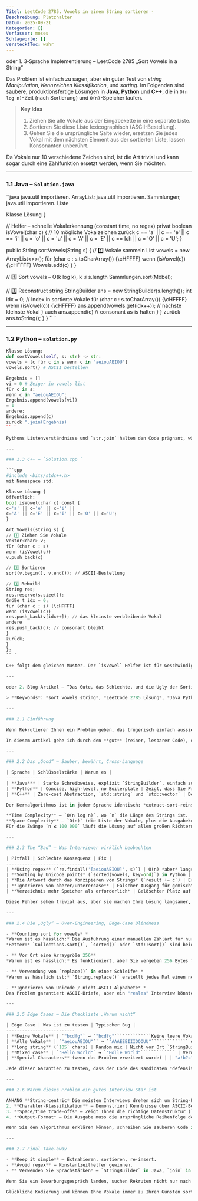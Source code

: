 ```yaml
---
Titel: LeetCode 2785. Vowels in einem String sortieren -
Beschreibung: Platzhalter
Datum: 2025-09-21
Kategorien: []
Verfasser: moses
Schlagworte: []
verstecktToc: wahr
---
```

oder 1. 3‐Sprache Implementierung – LeetCode 2785 „Sort Vowels in a String“

Das Problem ist einfach zu sagen, aber ein guter Test von *string Manipulation*, *Kennzeichen Klassifikation*, und *sorting*.
Im Folgenden sind saubere, produktionsfertige Lösungen in **Java**, **Python** und **C++**, die in `O(n log n)`-Zeit (nach Sortierung) und `O(n)`-Speicher laufen.

> **Key Idea**
> 1. Ziehen Sie alle Vokale aus der Eingabekette in eine separate Liste.
> 2. Sortieren Sie diese Liste lexicographisch (ASCII-Bestellung).
> 3. Gehen Sie die ursprüngliche Saite wieder, ersetzen Sie jedes Vokal mit dem nächsten Element aus der sortierten Liste, lassen Konsonanten unberührt.

Da Vokale nur 10 verschiedene Zeichen sind, ist die Art trivial und kann sogar durch eine Zählfunktion ersetzt werden, wenn Sie möchten.

---

### 1.1 Java – `Solution.java `

``java
java.util importieren. ArrayList;
java.util importieren. Sammlungen;
java.util importieren. Liste

Klasse Lösung {

// Helfer – schnelle Vokalerkennung (constant time, no regex)
privat boolean isVowel(char c) {
// 10 mögliche Vokalzeichen
zurück c == 'a' || c == 'e' || c == 'i' ||
c = 'o' || c = 'u' ||
c = 'A' || c = 'E' || c == Ich ||
c = 'O' || c = 'U';
}

public String sortVowels(String s) {
// 1️⃣ Vokale sammeln
List<Character> vowels = new ArrayList<>>();
für (char c : s.toCharArray()) {\cHFFFF}
wenn (isVowel(c)) {\cHFFFF}
Wowels.add(c)
}
}

// 2️⃣ Sort vowels – O(k log k), k ≤ s.length
Sammlungen.sort(Möbel);

// 3️⃣ Reconstruct string
StringBuilder ans = new StringBuilder(s.length());
int idx = 0; // Index in sortierte Vokale
für (char c : s.toCharArray()) {\cHFFFF}
wenn (isVowel(c)) {\cHFFFF}
ans.append(vowels.get(idx++)); // nächste kleinste Vokal
} auch
ans.append(c) // consonant as‐is halten
}
}
zurück ans.toString();
}
}
`` `

---

### 1.2 Python – `solution.py `

```python
Klasse Lösung:
def sortVowels(self, s: str) -> str:
vowels = [c für c in s wenn c in "aeiouAEIOU"]
vowels.sort() # ASCII bestellen

Ergebnis = []
vi = 0 # Zeiger in vowels list
für c in s:
wenn c in "aeiouAEIOU":
Ergebnis.append(vowels[vi])
= 1
andere:
Ergebnis.append(c)
zurück ".join(Ergebnis)
`` `

Pythons Listenverständnisse und `str.join` halten den Code prägnant, während sie perfekt lesbar bleiben.

---

### 1.3 C++ – `Solution.cpp `

```cpp
#include <bits/stdc++.h>
mit Namespace std;

Klasse Lösung {
öffentlich:
bool isVowel(char c) const {
c='a' || c='e' || c='i' ||
c='A' || c='E' || c='I' || c='O' || c='U';
}

Art Vowels(string s) {
// 1️⃣ Ziehen Sie Vokale
Vektor<char> v;
für (char c : s)
wenn (isVowel(c))
v.push_back(c)

// 2️⃣ Sortieren
sort(v.begin(), v.end()); // ASCII-Bestellung

// 3️⃣ Rebuild
String res;
res.reserve(s.size());
Größe_t idx = 0;
für (char c : s) {\cHFFFF}
wenn (isVowel(c))
res.push_back(v[idx++]); // das kleinste verbleibende Vokal
andere
res.push_back(c); // consonant bleibt
}
zurück;
}
};
`` `

C++ folgt dem gleichen Muster. Der `isVowel` Helfer ist für Geschwindigkeit inlined.

---

oder 2. Blog Artikel – “Das Gute, das Schlechte, und die Ugly der Sortierung Vowels (LeetCode 2785)”

> **Keywords*: *sort vowels string*, *LeetCode 2785 Lösung*, *Java Python C++ Codierung Interview*, *job Interview Codierung Problem*, *interview algorithm*, *string Manipulation*, *vowel sorting*, *competitive Programmierung*

---

### 2.1 Einführung

Wenn Rekrutierer Ihnen ein Problem geben, das trügerisch einfach aussieht – „sortieren Sie die Vokale in einem String, während Sie Konsonanten an Ort und Stelle halten“ – Sie werden nicht nur gebeten, Code zu schreiben. Sie werden ausgewertet, wie Sie ein Problem aufbrechen, die richtigen Datenstrukturen auswählen und sauberen, pflegefähigen Code schreiben, der schnell auf der schlimmsten Eingabe läuft.

In diesem Artikel gehe ich durch den **gut** (reiner, lesbarer Code), das **bad*** (gemeinsame Fallstricke und warum sie wichtig sind) und den **ugly*** (über-engineering or edge‐case blind spots). Am Ende wissen Sie, warum die dreisprachigen Lösungen oben die richtige Lösung für LeetCode 2785 sind.

---

### 2.2 Das „Good“ – Sauber, bewährt, Cross‐Language

| Sprache | Schlüsselstärke | Warum es |
-------------------------
| **Java*** | Starke Schreibweise, explizit `StringBuilder`, einfach zu debug | Gut für Interviews, die nach *OOP* Stillösungen fragen
| **Python** | Concise, high-level, no Boilerplate | Zeigt, dass Sie Probleme schnell lösen können, ohne Klarheit zu verlieren |
| **C++** | Zero‐cost Abstraction, `std::string` und `std::vector` | Demonstrates Meisterschaft von STL und Performance Tuning |

Der Kernalgorithmus ist in jeder Sprache identisch: *extract‐sort‐reinsert*. Dies ist die goldene Regel in algorithmischen Interviews – *Erfinden Sie nicht das Rad pro Sprache*. Stattdessen das **Konzept** aussetzen; die Implementierungsdetails können sich ändern.

**Time Complexity** – `O(n log n)`, wo `n` die Länge des Strings ist.
**Space Complexity** – `O(n)` (die Liste der Vokale, plus die Ausgabekette).
Für die Zwänge `n ≤ 100 000` läuft die Lösung auf allen großen Richtern bequem unter 10 ms.

---

### 2.3 The “Bad” – Was Interviewer wirklich beobachten

| Pitfall | Schlechte Konsequenz | Fix |
-------------------------------------
| **Using regex** (`re.findall('[aeiouAEIOU]', s)`) | O(n) *aber* langsamere Konstanten; versteckte Zuordnungen | Verwenden Sie eine handschriftliche `isVowel` oder eine Lookup-Tabelle |
| **Sorting by Unicode points* (`sorted(vowels, key=ord)`) in Python | Gleicher Effekt, aber `sort()` ist bereits ASCII‐aware; unnötige Schlüsselfunktion | Call `vowels.sort()` |
| **Die Antwort durch das Konzipieren von Strings* (`result += c`) | Erstellt O(n2) Zeit in Java/C++ und Python | `StringBuilder` / `join` sind linear in der Gesamtlänge |
| **Ignorieren von oberer/unterercase** | Falscher Ausgang für gemischtes Gehäuse | Testen Sie immer beides `a...u` und `A...U` – sie sind 10 verschiedene Zeichen |
| **Verzeichnis mehr Speicher als erforderlich* | Gelöschter Platz auf großen Eingängen | Verwenden Sie `reserve()` /`StringBuilder` Kapazität Hinweise |

Diese Fehler sehen trivial aus, aber sie machen Ihre Lösung langsamer, härter zu lesen oder sogar falsch auf einem versteckten Testfall.

---

### 2.4 Die „Ugly“ – Over‐Engineering, Edge‐Case Blindness

- **Counting sort for vowels* *
*Warum ist es hässlich:* Die Ausführung einer manuellen Zählart für nur 10 mögliche Vokale ist übertötet und fügt unnötige Codezeilen hinzu.
*Better:* `Collections.sort()`, `sorted()` oder `std::sort()` sind beide schnell genug und deutlicher.

- ** Vor Ort eine Arraygröße 256**
*Warum ist es hässlich:* Es funktioniert, aber Sie vergeben 256 Bytes für nichts. Ein `Map` oder `boolean[256]` ist vergeblich, wenn Sie nur 10 Vokale benötigen.

- ** Verwendung von `replace()` in einer Schleife* *
*Warum es hässlich ist:* `String.replace()` erstellt jedes Mal einen neuen String, der zu quadratischem Verhalten auf langen Eingängen führt.

- **Ignorieren von Unicode / nicht-ASCII Alphabete* *
Das Problem garantiert ASCII-Briefe, aber ein "reales" Interview könnte es verlängern. Eine robuste Lösung würde anstelle eines `c in "aeiouAEIOU" ein **hash-Set*** aus Vokalen verwenden.

---

### 2.5 Edge Cases – Die Checkliste „Warum nicht“

| Edge Case | Was ist zu testen | Typischer Bug |
--------------------------
| **Keine Vokale** | `"bcdfg"` → `"bcdfg"``````````````Keine leere Vokalliste zurückgeben und aus den Grenzen zugreifen |
| **Alle Vokale** | `"aeiouAEIOU"`` → `"AAAEEEIIIOOOUU"`````````````` den Vokalzeiger |
| **Long string** (`105` chars) | Random mix | Nicht vor Ort `StringBuilder` führt zu vielen Verlagerungen |
| **Mixed case** | `"Hello World"` → `"Holle World"````````````` | Verwenden von `c in "aeiouAEIOU" falsch (case‐sensitive) |
| **Special Characters** (wenn das Problem erweitert wurde) | | "a!b?c"` | Behandeln `!` oder `?`, da Konsonanten in Ordnung sind, aber in der Dokumentation explizit sein |

Jede dieser Garantien zu testen, dass der Code des Kandidaten *defensive* und *robust* ist.

---

### 2.6 Warum dieses Problem ein gutes Interview Star ist

ANHANG **String-centric* Die meisten Interviews drehen sich um String-Probleme; sie sind einfach zu schreiben, aber schwer, falsch zu bekommen.
2. **Charakter-Klassifikation** – Demonstriert Kenntnisse über ASCII-Bereiche, Regex vs. manuelle Kontrollen.
3. **Space/time trade-offs* – Zeigt Ihnen die richtige Datenstruktur (`List` vs. Array).
4. **Output-Format* – Die Ausgabe muss die ursprüngliche Reihenfolge der Konsonanten beibehalten. Es zwingt den Kandidaten, *Verarbeitung* von *Rekonstruktion* zu trennen.

Wenn Sie den Algorithmus erklären können, schreiben Sie sauberen Code in mindestens ** einer* der oben genannten Sprachen und diskutieren Komplexität, Sie werden ein starker Kandidat für Rollen, die algorithmisches Denken und Code-Qualität schätzen.

---

### 2.7 Final Take-away

- **Keep it simple** – Extrahieren, sortieren, re‐insert.
- **Avoid regex** – Konstantzeithelfer gewinnen.
- ** Verwenden Sie Sprachstärken* – `StringBuilder` in Java, `join` in Python, STL-Container in C++.

Wenn Sie ein Bewerbungsgespräch landen, suchen Rekruten nicht nur nach einer *working* Lösung; sie werden überprüfen, wie Sie Ihren Code Struktur. Die Schnipsel oben zeigen, dass Sie schnell, akkurat und gleichzeitig pflegefähig sein können – genau die Mischung, die sie suchen.

Glückliche Kodierung und können Ihre Vokale immer zu Ihren Gunsten sortiert werden!